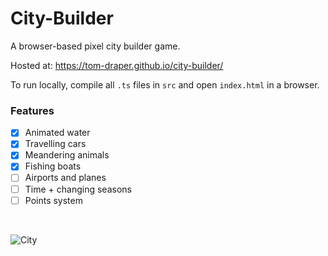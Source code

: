# City-Builder

A browser-based pixel city builder game.

Hosted at: https://tom-draper.github.io/city-builder/

To run locally, compile all <code>.ts</code> files in <code>src</code> and open <code>index.html</code> in a browser.

### Features
- [X] Animated water
- [X] Travelling cars
- [X] Meandering animals
- [X] Fishing boats
- [ ] Airports and planes
- [ ] Time + changing seasons
- [ ] Points system

<br>

![City](https://user-images.githubusercontent.com/41476809/147494587-6a85ae90-aca4-4967-90cf-bfba77e694e5.png)
